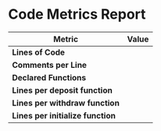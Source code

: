 # Code Metrics Report

| Metric                            | Value     |
|-----------------------------------|-----------|
| **Lines of Code**                 |        |
| **Comments per Line**             |         |
| **Declared Functions**            |          |
| **Lines per deposit function**    |         |
| **Lines per withdraw function**   |         |
| **Lines per initialize function** |          |



